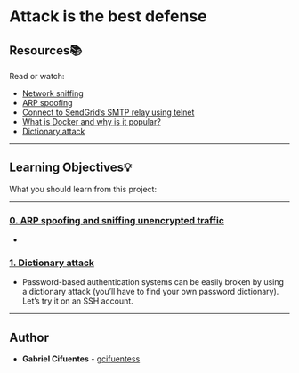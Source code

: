 # Attack is the best defense

## Resources:books:
Read or watch:
* [Network sniffing](https://intranet.hbtn.io/rltoken/0LIY07HGzUWgldJicE7iCQ)
* [ARP spoofing](https://intranet.hbtn.io/rltoken/5lwTtJQfvyQQsqyjkmi6JA)
* [Connect to SendGrid’s SMTP relay using telnet](https://intranet.hbtn.io/rltoken/ItMk1JBBHrit1IM9KFXS3A)
* [What is Docker and why is it popular?](https://intranet.hbtn.io/rltoken/WSPfahVAoZLfsIVa0mDyeQ)
* [Dictionary attack](https://intranet.hbtn.io/rltoken/nxnO-3amDO8L_BbFI4KOYw)

---
## Learning Objectives:bulb:
What you should learn from this project:

---

### [0. ARP spoofing and sniffing unencrypted traffic](./0-sniffing)
* 


### [1. Dictionary attack](./1-dictionary_attack)
* Password-based authentication systems can be easily broken by using a dictionary attack (you’ll have to find your own password dictionary). Let’s try it on an SSH account.

---

## Author
* **Gabriel Cifuentes** - [gcifuentess](https://github.com/gcifuentess/)